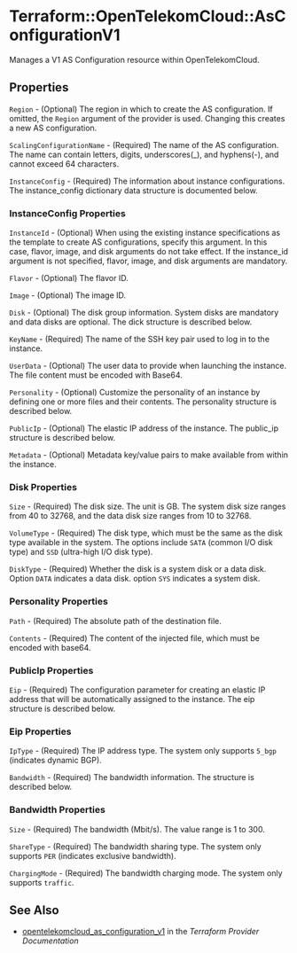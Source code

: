 # Terraform::OpenTelekomCloud::AsConfigurationV1

Manages a V1 AS Configuration resource within OpenTelekomCloud.

## Properties

`Region` - (Optional) The region in which to create the AS configuration. If
omitted, the `Region` argument of the provider is used. Changing this
creates a new AS configuration.

`ScalingConfigurationName` - (Required) The name of the AS configuration. The name can contain letters,
digits, underscores(_), and hyphens(-), and cannot exceed 64 characters.

`InstanceConfig` - (Required) The information about instance configurations. The instance_config
dictionary data structure is documented below.

### InstanceConfig Properties

`InstanceId` - (Optional) When using the existing instance specifications as the template to
create AS configurations, specify this argument. In this case, flavor, image,
and disk arguments do not take effect. If the instance_id argument is not specified,
flavor, image, and disk arguments are mandatory.

`Flavor` - (Optional) The flavor ID.

`Image` - (Optional) The image ID.

`Disk` - (Optional) The disk group information. System disks are mandatory and data disks are optional.
The dick structure is described below.

`KeyName` - (Required) The name of the SSH key pair used to log in to the instance.

`UserData` - (Optional) The user data to provide when launching the instance.
The file content must be encoded with Base64.

`Personality` - (Optional) Customize the personality of an instance by
defining one or more files and their contents. The personality structure
is described below.

`PublicIp` - (Optional) The elastic IP address of the instance. The public_ip structure
is described below.

`Metadata` - (Optional) Metadata key/value pairs to make available from
within the instance.

### Disk Properties

`Size` - (Required) The disk size. The unit is GB. The system disk size ranges from 40 to 32768,
and the data disk size ranges from 10 to 32768.

`VolumeType` - (Required) The disk type, which must be the same as the disk type available in the system.
The options include `SATA` (common I/O disk type) and `SSD` (ultra-high I/O disk type).

`DiskType` - (Required) Whether the disk is a system disk or a data disk. Option `DATA` indicates
a data disk. option `SYS` indicates a system disk.

### Personality Properties

`Path` - (Required) The absolute path of the destination file.

`Contents` - (Required) The content of the injected file, which must be encoded with base64.

### PublicIp Properties

`Eip` - (Required) The configuration parameter for creating an elastic IP address
that will be automatically assigned to the instance. The eip structure is described below.

### Eip Properties

`IpType` - (Required) The IP address type. The system only supports `5_bgp` (indicates dynamic BGP).

`Bandwidth` - (Required) The bandwidth information. The structure is described below.

### Bandwidth Properties

`Size` - (Required) The bandwidth (Mbit/s). The value range is 1 to 300.

`ShareType` - (Required) The bandwidth sharing type. The system only supports `PER` (indicates exclusive bandwidth).

`ChargingMode` - (Required) The bandwidth charging mode. The system only supports `traffic`.


## See Also

* [opentelekomcloud_as_configuration_v1](https://www.terraform.io/docs/providers/opentelekomcloud/r/as_configuration_v1.html) in the _Terraform Provider Documentation_